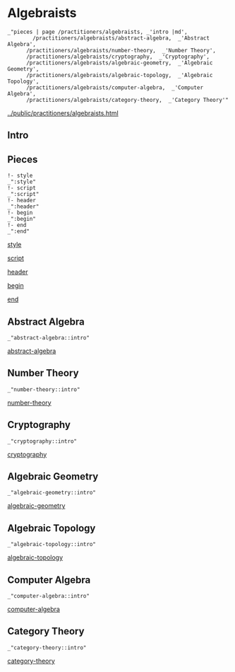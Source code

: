 # Algebraists

    _"pieces | page /practitioners/algebraists, _'intro |md',
            /practitioners/algebraists/abstract-algebra,  _'Abstract Algebra',
          /practitioners/algebraists/number-theory,  _'Number Theory',
          /practitioners/algebraists/cryptography,  _'Cryptography',
          /practitioners/algebraists/algebraic-geometry,  _'Algebraic Geometry',
          /practitioners/algebraists/algebraic-topology,  _'Algebraic Topology',
          /practitioners/algebraists/computer-algebra,  _'Computer Algebra',
          /practitioners/algebraists/category-theory,  _'Category Theory'"

[../public/practitioners/algebraists.html](# "save:")


## Intro

## Pieces

    !- style
    _":style"
    !- script
    _":script"
    !- header
    _":header"
    !- begin
    _":begin"
    !- end
    _":end"

[style]() 

[script]()

[header]()

[begin]()

[end]()

## Abstract Algebra

    _"abstract-algebra::intro"


[abstract-algebra](pages/practitioners_algebraists_abstract-algebra.md "load:")

## Number Theory

    _"number-theory::intro"


[number-theory](pages/practitioners_algebraists_number-theory.md "load:")

## Cryptography

    _"cryptography::intro"


[cryptography](pages/practitioners_algebraists_cryptography.md "load:")

## Algebraic Geometry

    _"algebraic-geometry::intro"


[algebraic-geometry](pages/practitioners_algebraists_algebraic-geometry.md "load:")

## Algebraic Topology

    _"algebraic-topology::intro"


[algebraic-topology](pages/practitioners_algebraists_algebraic-topology.md "load:")

## Computer Algebra

    _"computer-algebra::intro"


[computer-algebra](pages/practitioners_algebraists_computer-algebra.md "load:")

## Category Theory

    _"category-theory::intro"


[category-theory](pages/practitioners_algebraists_category-theory.md "load:")